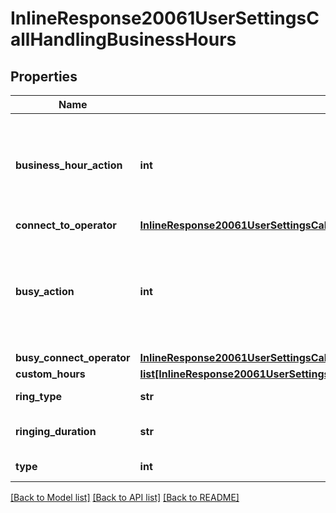 # InlineResponse20061UserSettingsCallHandlingBusinessHours

## Properties
Name | Type | Description | Notes
------------ | ------------- | ------------- | -------------
**business_hour_action** | **int** | When a call is not answered:&lt;br&gt; 0-Forward to a voicemail;&lt;br&gt; 1-Play a message, then disconnect; &lt;br&gt; 9-Disconnect; &lt;br&gt; 11-Forward to an external number; &lt;br&gt; 26-Forward to External Contacts; &lt;br&gt; 50-Forward to another extension | [optional] 
**connect_to_operator** | [**InlineResponse20061UserSettingsCallHandlingBusinessHoursConnectToOperator**](InlineResponse20061UserSettingsCallHandlingBusinessHoursConnectToOperator.md) |  | [optional] 
**busy_action** | **int** | When the user is busy on another call:&lt;br&gt; 0-Forward to a voicemail;&lt;br&gt; 1-Play a message, then disconnect; &lt;br&gt; 11-Forward to an external number; &lt;br&gt; 12-Call waiting; &lt;br&gt; 13-Play a busy signal; &lt;br&gt; 26-Forward to External Contacts; &lt;br&gt; 50-Forward to another extension. | [optional] 
**busy_connect_operator** | [**InlineResponse20061UserSettingsCallHandlingBusinessHoursBusyConnectOperator**](InlineResponse20061UserSettingsCallHandlingBusinessHoursBusyConnectOperator.md) |  | [optional] 
**custom_hours** | [**list[InlineResponse20061UserSettingsCallHandlingBusinessHoursCustomHours]**](InlineResponse20061UserSettingsCallHandlingBusinessHoursCustomHours.md) |  | [optional] 
**ring_type** | **str** | The call handling ring mode:&lt;br&gt; 0-Simultaneous,&lt;br&gt; 1-Sequential | [optional] 
**ringing_duration** | **str** | Ringing duration for each device in seconds. Values:&lt;br&gt; 10,15,20,25,30,35,40,45,50,55,60 | [optional] 
**type** | **int** | Values:  1-24 Hours, 7 Days a Week;  2-Custom Hours | [optional] 

[[Back to Model list]](../README.md#documentation-for-models) [[Back to API list]](../README.md#documentation-for-api-endpoints) [[Back to README]](../README.md)

